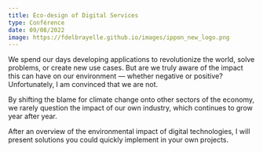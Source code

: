 ```yaml
---
title: Eco-design of Digital Services
type: Conférence
date: 09/08/2022
image: https://fdelbrayelle.github.io/images/ippon_new_logo.png
---
```


We spend our days developing applications to revolutionize the world, solve problems, or create new use cases. But are we truly aware of the impact this can have on our environment — whether negative or positive? Unfortunately, I am convinced that we are not.

By shifting the blame for climate change onto other sectors of the economy, we rarely question the impact of our own industry, which continues to grow year after year.

After an overview of the environmental impact of digital technologies, I will present solutions you could quickly implement in your own projects.
